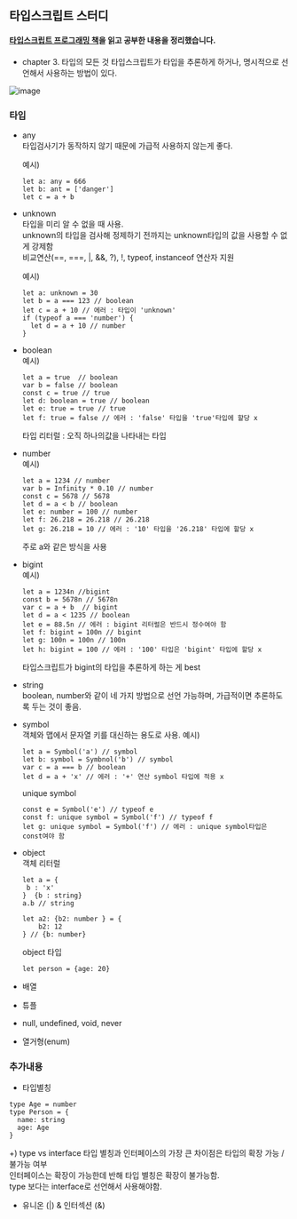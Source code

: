 ## 타입스크립트 스터디

#### [타입스크립트 프로그래밍 책](http://www.yes24.com/Product/Goods/90265564)을 읽고 공부한 내용을 정리했습니다.

- chapter 3. 타입의 모든 것 
타입스크립트가 타입을 추론하게 하거나, 명시적으로 선언해서 사용하는 방법이 있다.

![image](https://user-images.githubusercontent.com/26318691/169843371-bbed1016-1c4c-4845-b3c4-e6b4da5ef829.png)

<h3> 타입 </h3>

- any <br/>
 타입검사기가 동작하지 않기 때문에 가급적 사용하지 않는게 좋다.

  예시)
  ```
  let a: any = 666
  let b: ant = ['danger']
  let c = a + b 
  ```

- unknown <br/>
  타입을 미리 알 수 없을 때 사용. <br/>
  unknown의 타입을 검사해 정제하기 전까지는 unknown타입의 값을 사용할 수 없게 강제함 <br/>
  비교연산(==, ===, |, &&, ?), !, typeof, instanceof 연산자 지원 <br/>
  
  예시) 
  ```
  let a: unknown = 30 
  let b = a === 123 // boolean
  let c = a + 10 // 에러 : 타입이 'unknown'
  if (typeof a === 'number') {
    let d = a + 10 // number
  }
  ```
- boolean <br/>
  예시)
  ```
  let a = true  // boolean
  var b = false // boolean
  const c = true // true
  let d: boolean = true // boolean
  let e: true = true // true 
  let f: true = false // 에러 : 'false' 타입을 'true'타입에 할당 x 
  ```
  타입 리터럴 : 오직 하나의값을 나타내는 타입
  
- number <br/>
  예시) 
  ```
  let a = 1234 // number
  var b = Infinity * 0.10 // number
  const c = 5678 // 5678
  let d = a < b // boolean
  let e: number = 100 // number
  let f: 26.218 = 26.218 // 26.218
  let g: 26.218 = 10 // 에러 : '10' 타입을 '26.218' 타입에 할당 x  
  ```
  주로 a와 같은 방식을 사용

- bigint <br/>
  예시)
  ```
  let a = 1234n //bigint
  const b = 5678n // 5678n
  var c = a + b  // bigint
  let d = a < 1235 // boolean
  let e = 88.5n // 에러 : bigint 리터럴은 반드시 정수여야 함
  let f: bigint = 100n // bigint
  let g: 100n = 100n // 100n
  let h: bigint = 100 // 에러 : '100' 타입은 'bigint' 타입에 할당 x 
  ```
  타입스크립트가 bigint의 타입을 추론하게 하는 게 best
  
- string <br/>
 boolean, number와 같이 네 가지 방법으로 선언 가능하며, 가급적이면 추론하도록 두는 것이 좋음.

- symbol <br/>
  객체와 맵에서 문자열 키를 대신하는 용도로 사용.
  예시)
  ```
  let a = Symbol('a') // symbol
  let b: symbol = Symbnol('b') // symbol
  var c = a === b // boolean
  let d = a + 'x' // 에러 : '+' 연산 symbol 타입에 적용 x
  ```
  unique symbol
  ```
  const e = Symbol('e') // typeof e
  const f: unique symbol = Symbol('f') // typeof f
  let g: unique symbol = Symbol('f') // 에러 : unique symbol타입은 const여야 함
  ```

- object <br/>
  객체 리터럴
  ```
  let a = {
   b : 'x'
  }  {b : string}
  a.b // string 
  
  let a2: {b2: number } = {
      b2: 12
  } // {b: number} 
  ```
  object 타입 
  ```
  let person = {age: 20} 
  ```

- 배열 <br/>
- 튜플 <br/>
- null, undefined, void, never <br/>
- 열거형(enum) <br/>

<h3> 추가내용 </h3>

- 타입별칭 <br/>
 ```
 type Age = number
 type Person = {
   name: string
   age: Age
 }
 ```
+) type vs interface
타입 별칭과 인터페이스의 가장 큰 차이점은 타입의 확장 가능 / 불가능 여부 <br/>
인터페이스는 확장이 가능한데 반해 타입 별칭은 확장이 불가능함. <br/>
type 보다는 interface로 선언해서 사용해야함. <br/>

- 유니온 (|) & 인터섹션 (&)
